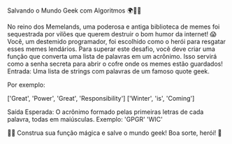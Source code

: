 Salvando o Mundo Geek com Algoritmos 🌍🦸‍♂️

No reino dos Memelands, uma poderosa e antiga biblioteca de memes foi sequestrada por vilões que querem destruir o bom humor da internet! 😱
Você, um destemido programador, foi escolhido como o herói para resgatar esses memes lendários. Para superar este desafio, você deve criar uma função que converta uma lista de palavras em um acrônimo. Isso servirá como a senha secreta para abrir o cofre onde os memes estão guardados!
Entrada: Uma lista de strings com palavras de um famoso quote geek. 

Por exemplo:

['Great', 'Power', 'Great', 'Responsibility']
['Winter', 'is', 'Coming']

Saída Esperada: O acrônimo formado pelas primeiras letras de cada palavra, todas em maiúsculas. Exemplo:
'GPGR'
'WIC'


👨‍💻 Construa sua função mágica e salve o mundo geek! Boa sorte, herói! 💫
